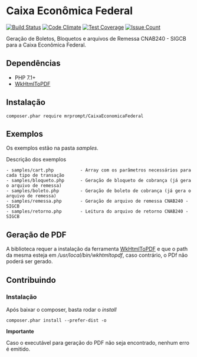 Caixa Econômica Federal
=======================

[![Build Status](https://travis-ci.org/mrprompt/CaixaEconomicaFederal.svg?branch=master)](https://travis-ci.org/mrprompt/CaixaEconomicaFederal)
[![Code Climate](https://codeclimate.com/github/mrprompt/CaixaEconomicaFederal/badges/gpa.svg)](https://codeclimate.com/github/mrprompt/CaixaEconomicaFederal)
[![Test Coverage](https://codeclimate.com/github/mrprompt/CaixaEconomicaFederal/badges/coverage.svg)](https://codeclimate.com/github/mrprompt/CaixaEconomicaFederal/coverage)
[![Issue Count](https://codeclimate.com/github/mrprompt/CaixaEconomicaFederal/badges/issue_count.svg)](https://codeclimate.com/github/mrprompt/CaixaEconomicaFederal)

Geração de Boletos, Bloquetos e arquivos de Remessa CNAB240 - SIGCB para a Caixa Econômica Federal.

## Dependências

- PHP 7.1+
- [WkHtmlToPDF](http://wkhtmltopdf.org/)

## Instalação

```
composer.phar require mrprompt/CaixaEconomicaFederal
```
    
## Exemplos
Os exemplos estão na pasta *samples*.

Descrição dos exemplos

    - samples/cart.php          - Array com os parâmetros necessários para cada tipo de transação
    - samples/bloqueto.php      - Geração de bloqueto de cobrança (já gera o arquivo de remessa)
    - samples/boleto.php        - Geração de boleto de cobrança (já gera o arquivo de remessa)
    - samples/remessa.php       - Geração de arquivo de remessa CNAB240 - SIGCB
    - samples/retorno.php       - Leitura do arquivo de retorno CNAB240 - SIGCB

## Geração de PDF
A biblioteca requer a instalação da ferramenta [WkHtmlToPDF](http://wkhtmltopdf.org/) e que o path da mesma esteja 
em */usr/local/bin/wkhtmltopdf*, caso contrário, o PDf não poderá ser gerado.

## Contribuindo

### Instalação
Após baixar o composer, basta rodar o *install*

```
composer.phar install --prefer-dist -o
```

**Importante**

Caso o executável para geração do PDF não seja encontrado, nenhum erro é emitido.
